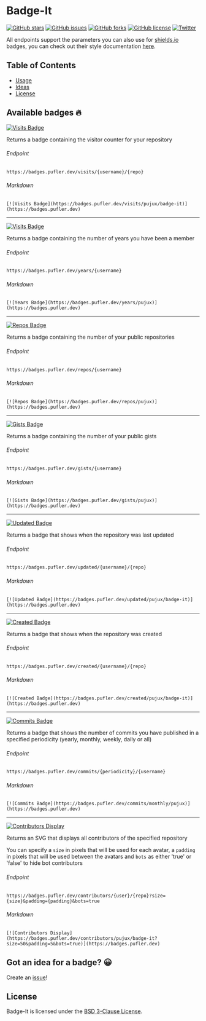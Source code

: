 # Badge-It

[![GitHub stars](https://img.shields.io/github/stars/pujux/badge-it?color=brightgreen)](https://github.com/pujux/badge-it/stargazers)
[![GitHub issues](https://img.shields.io/github/issues/pujux/badge-it?color=brightgreen)](https://github.com/pujux/badge-it/issues)
[![GitHub forks](https://img.shields.io/github/forks/pujux/badge-it?color=brightgreen)](https://github.com/pujux/badge-it/network)
[![GitHub license](https://img.shields.io/github/license/pujux/badge-it?color=brightgreen)](https://github.com/pujux/badge-it/blob/main/LICENSE)
[![Twitter](https://img.shields.io/twitter/url?url=https%3A%2F%2Fgithub.com%2Fpujux%2Fbadge-it)](https://twitter.com/intent/tweet?text=Wow:&url=https%3A%2F%2Fgithub.com%2F{USERNAME}%2F{REPO_NAME})

All endpoints support the parameters you can also use for [shields.io](https://shields.io) badges, you can check out their style documentation [here](https://shields.io/#styles).

## Table of Contents

- [Usage](#available-badges-🔥)
- [Ideas](#got-an-idea-for-a-badge?-😀)
- [License](#license)

## Available badges 🔥

[![Visits Badge](https://badges.pufler.dev/visits/pujux/badge-it)](https://badges.pufler.dev/visits/pujux/badge-it)

Returns a badge containing the visitor counter for your repository

###### Endpoint
`https://badges.pufler.dev/visits/{username}/{repo}`

###### Markdown

`[![Visits Badge](https://badges.pufler.dev/visits/pujux/badge-it)](https://badges.pufler.dev)`

---

[![Visits Badge](https://badges.pufler.dev/years/pujux)](https://badges.pufler.dev/years/pujux)
  
Returns a badge containing the number of years you have been a member

###### Endpoint

`https://badges.pufler.dev/years/{username}`

###### Markdown 

`[![Years Badge](https://badges.pufler.dev/years/pujux)](https://badges.pufler.dev)`

---

[![Repos Badge](https://badges.pufler.dev/repos/pujux)](https://badges.pufler.dev/repos/pujux)
  
Returns a badge containing the number of your public repositories

###### Endpoint

`https://badges.pufler.dev/repos/{username}`

###### Markdown

`[![Repos Badge](https://badges.pufler.dev/repos/pujux)](https://badges.pufler.dev)`

---

[![Gists Badge](https://badges.pufler.dev/gists/pujux)](https://badges.pufler.dev/gists/pujux)
  
Returns a badge containing the number of your public gists

###### Endpoint

`https://badges.pufler.dev/gists/{username}`

###### Markdown

`[![Gists Badge](https://badges.pufler.dev/gists/pujux)](https://badges.pufler.dev)`

---

[![Updated Badge](https://badges.pufler.dev/updated/pujux/badge-it)](https://badges.pufler.dev/updated/pujux/badge-it)
  
Returns a badge that shows when the repository was last updated

###### Endpoint

`https://badges.pufler.dev/updated/{username}/{repo}`

###### Markdown

`[![Updated Badge](https://badges.pufler.dev/updated/pujux/badge-it)](https://badges.pufler.dev)`

---

[![Created Badge](https://badges.pufler.dev/created/pujux/badge-it)](https://badges.pufler.dev/created/pujux/badge-it)
  
Returns a badge that shows when the repository was created

###### Endpoint

`https://badges.pufler.dev/created/{username}/{repo}`

###### Markdown

`[![Created Badge](https://badges.pufler.dev/created/pujux/badge-it)](https://badges.pufler.dev)`

---

[![Commits Badge](https://badges.pufler.dev/commits/monthly/pujux)](https://badges.pufler.dev/commits/monthly/pujux)
  
Returns a badge that shows the number of commits you have published in a specified periodicity (yearly, monthly, weekly, daily or all)

###### Endpoint

`https://badges.pufler.dev/commits/{periodicity}/{username}`

###### Markdown

`[![Commits Badge](https://badges.pufler.dev/commits/monthly/pujux)](https://badges.pufler.dev)`

---

[![Contributors Display](https://badges.pufler.dev/contributors/pujux/badge-it?size=50&padding=5&bots=true)](https://badges.pufler.dev/contributors/pujux/badge-it)
  
Returns an SVG that displays all contributors of the specified repository

You can specify a `size` in pixels that will be used for each avatar, a `padding` in pixels that will be used between the avatars and `bots` as either 'true' or 'false' to hide bot contributors

###### Endpoint

`https://badges.pufler.dev/contributors/{user}/{repo}?size={size}&padding={padding}&bots=true`

###### Markdown

`[![Contributors Display](https://badges.pufler.dev/contributors/pujux/badge-it?size=50&padding=5&bots=true)](https://badges.pufler.dev)`

## Got an idea for a badge? 😀

Create an [issue](https://github.com/pujux/badge-it/issues/new)!

## License 

Badge-It is licensed under the [BSD 3-Clause License](LICENSE).